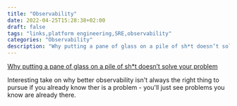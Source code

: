 ```yaml
---
title: "Observability"
date: 2022-04-25T15:28:38+02:00
draft: false
tags: "links,platform engineering,SRE,observability"
categories: "Observability"
description: "Why putting a pane of glass on a pile of sh*t doesn’t solve your problem"
---
```



[Why putting a pane of glass on a pile of sh*t doesn’t solve your problem](https://platformengineering.org/blog/why-putting-a-pane-of-glass-on-a-pile-of-shit-doesnt-solve-your-problem)

Interesting take on why better observability isn't always the right thing to pursue if you already know ther is a problem - you'll just see problems you know are already there.
